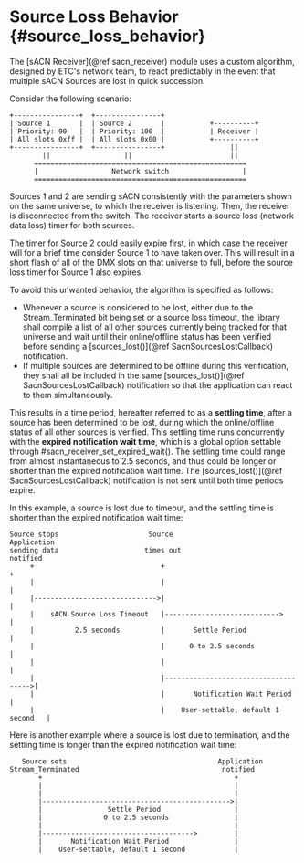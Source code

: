 # Source Loss Behavior                                      {#source_loss_behavior}

The [sACN Receiver](@ref sacn_receiver) module uses a custom algorithm, designed by ETC's network
team, to react predictably in the event that multiple sACN Sources are lost in quick succession.

Consider the following scenario:
~~~
+----------------+  +----------------+
| Source 1       |  | Source 2       |           +----------+
| Priority: 90   |  | Priority: 100  |           | Receiver |
| All slots 0xff |  | All slots 0x00 |           +----------+
+----------------+  +----------------+                ||
        ||                  ||                        ||
      ====================================================
      |                  Network switch                  |
      ====================================================
~~~

Sources 1 and 2 are sending sACN consistently with the parameters shown on the same universe, to
which the receiver is listening. Then, the receiver is disconnected from the switch. The receiver
starts a source loss (network data loss) timer for both sources.

The timer for Source 2 could easily expire first, in which case the receiver will for a brief time
consider Source 1 to have taken over. This will result in a short flash of all of the DMX slots on
that universe to full, before the source loss timer for Source 1 also expires.

To avoid this unwanted behavior, the algorithm is specified as follows:

 * Whenever a source is considered to be lost, either due to the Stream_Terminated bit being set or
   a source loss timeout, the library shall compile a list of all other sources currently being
   tracked for that universe and wait until their online/offline status has been verified before
   sending a [sources_lost()](@ref SacnSourcesLostCallback) notification.
 * If multiple sources are determined to be offline during this verification, they shall all be
   included in the same [sources_lost()](@ref SacnSourcesLostCallback) notification so that the
   application can react to them simultaneously.

This results in a time period, hereafter referred to as a **settling time**, after a source has
been determined to be lost, during which the online/offline status of all other sources is
verified. This settling time runs concurrently with the **expired notification wait time**, which
is a global option settable through #sacn_receiver_set_expired_wait().
The settling time could range from almost instantaneous to 2.5 seconds, and thus could be longer or
shorter than the expired notification wait time. The [sources_lost()](@ref SacnSourcesLostCallback)
notification is not sent until both time periods expire.

In this example, a source is lost due to timeout, and the settling time is shorter than the expired
notification wait time:
~~~
Source stops                      Source                               Application
sending data                     times out                               notified
     +                               +                                      +
     |                               |                                      |
     |------------------------------>|                                      |
     |    sACN Source Loss Timeout   |---------------------------->         |
     |          2.5 seconds          |       Settle Period                  |
     |                               |      0 to 2.5 seconds                |
     |                               |                                      |
     |                               |------------------------------------->|
     |                               |       Notification Wait Period       |
     |                               |    User-settable, default 1 second   |
~~~

Here is another example where a source is lost due to termination, and the settling time is longer
than the expired notification wait time:
~~~
   Source sets                                     Application
Stream_Terminated                                   notified
       +                                               +
       |                                               |
       |                                               |
       |---------------------------------------------->|
       |                Settle Period                  |
       |               0 to 2.5 seconds                |
       |                                               |
       |------------------------------------->         |
       |       Notification Wait Period                |
       |    User-settable, default 1 second            |
~~~
